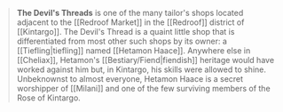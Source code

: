 > **The Devil's Threads** is one of the many tailor's shops located adjacent to the [[Redroof Market]] in the [[Redroof]] district of [[Kintargo]]. The Devil's Thread is a quaint little shop that is differentiated from most other such shops by its owner: a [[Tiefling|tiefling]] named [[Hetamon Haace]]. Anywhere else in [[Cheliax]], Hetamon's [[Bestiary/Fiend|fiendish]] heritage would have worked against him but, in Kintargo, his skills were allowed to shine. Unbeknownst to almost everyone, Hetamon Haace is a secret worshipper of [[Milani]] and one of the few surviving members of the Rose of Kintargo.








